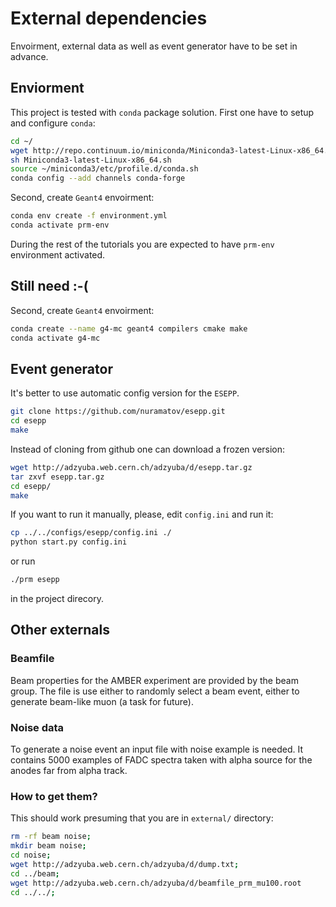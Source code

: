 # External dependencies

Envoirment, external data as well as event generator have to be set 
in advance.

## Enviorment

This project is tested with `conda` package solution.
First one have to setup and configure `conda`:
```bash
cd ~/
wget http://repo.continuum.io/miniconda/Miniconda3-latest-Linux-x86_64.sh
sh Miniconda3-latest-Linux-x86_64.sh
source ~/miniconda3/etc/profile.d/conda.sh
conda config --add channels conda-forge
```

Second, create `Geant4` envoirment:
```bash
conda env create -f environment.yml
conda activate prm-env
```
During the rest of the tutorials you are expected to have `prm-env` environment activated.


## Still need :-(

Second, create `Geant4` envoirment:
```bash
conda create --name g4-mc geant4 compilers cmake make
conda activate g4-mc
```

## Event generator

It's better to use automatic config version for the `ESEPP`.
```bash
git clone https://github.com/nuramatov/esepp.git
cd esepp
make
```

Instead of cloning from github one can download a frozen version:
```bash
wget http://adzyuba.web.cern.ch/adzyuba/d/esepp.tar.gz
tar zxvf esepp.tar.gz
cd esepp/
make
```

If you want to run it manually, please, edit `config.ini` and run it:
```bash
cp ../../configs/esepp/config.ini ./
python start.py config.ini
```
or run
```bash
./prm esepp
```
in the project direcory.

## Other externals

### Beamfile

Beam properties for the AMBER experiment are provided by the beam group.
The file is use either to randomly select a beam event, either to 
generate beam-like muon (a task for future).

### Noise data

To generate a noise event an input file with noise example is needed.
It contains 5000 examples of FADC spectra taken with alpha source for
the anodes far from alpha track.

### How to get them?

This should work presuming that you are in `external/` directory:

```bash
rm -rf beam noise;
mkdir beam noise;
cd noise;
wget http://adzyuba.web.cern.ch/adzyuba/d/dump.txt;
cd ../beam;
wget http://adzyuba.web.cern.ch/adzyuba/d/beamfile_prm_mu100.root
cd ../../;
```
